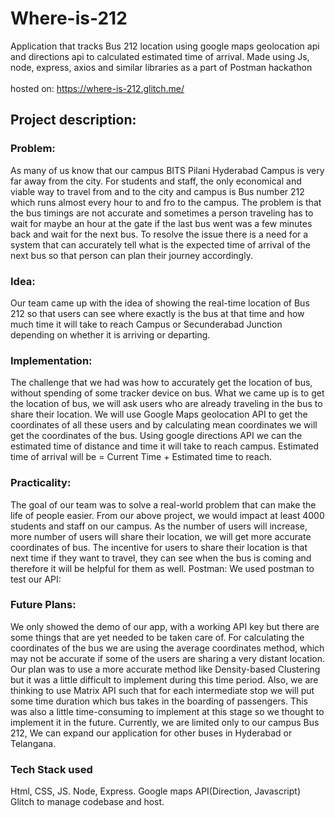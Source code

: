 # Where-is-212
Application that tracks Bus 212 location using google maps geolocation api and directions api to calculated estimated time of arrival. Made using Js, node, express, axios and similar libraries as a part of Postman hackathon <br> <br>
hosted on: https://where-is-212.glitch.me/

## Project description:


### Problem:

As many of us know that our campus BITS Pilani Hyderabad Campus is very far away from the city. For students and staff, the only economical and viable way to travel from and to the city and campus is Bus number 212 which runs almost every hour to and fro to the campus.
The problem is that the bus timings are not accurate and sometimes a person traveling has to wait for maybe an hour at the gate if the last bus went was a few minutes back and wait for the next bus.
To resolve the issue there is a need for a system that can accurately tell what is the expected time of arrival of the next bus so that person can plan their journey accordingly. 

### Idea:

Our team came up with the idea of showing the real-time location of Bus 212 so that users can see where exactly is the bus at that time and how much time it will take to reach Campus or Secunderabad Junction depending on whether it is arriving or departing.


### Implementation:

The challenge that we had was how to accurately get the location of bus, without spending of some tracker device on bus.
What we came up is to get the location of bus, we will ask users who are already traveling in the bus to share their location. We will use Google Maps geolocation API to get the coordinates of all these users and by calculating mean coordinates we will get the coordinates of the bus. Using google directions API we can the estimated time of distance and time it will take to reach campus.
Estimated time of arrival will be = Current Time + Estimated time to reach.

### Practicality:

The goal of our team was to solve a real-world problem that can make the life of people easier. From our above project, we would impact at least 4000 students and staff on our campus. As the number of users will increase, more number of users will share their location, we will get more accurate coordinates of bus. The incentive for users to share their location is that next time if they want to travel, they can see when the bus is coming and therefore it will be helpful for them as well.
Postman:
We used postman to test our API: 


### Future Plans:

We only showed the demo of our app, with a working API key but there are some things that are yet needed to be taken care of. For calculating the coordinates of the bus we are using the average coordinates method, which may not be accurate if some of the users are sharing a very distant location. Our plan was to use a more accurate method like Density-based Clustering but it was a little difficult to implement during this time period. Also, we are thinking to use Matrix API such that for each intermediate stop we will put some time duration which bus takes in the boarding of passengers. This was also a little time-consuming to implement at this stage so we thought to implement it in the future.
Currently, we are limited only to our campus Bus 212, We can expand our application for other buses in Hyderabad or Telangana. 
### Tech Stack used 

Html, CSS, JS.
Node, Express.
Google maps API(Direction, Javascript)
Glitch to manage codebase and host.

